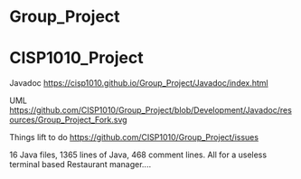 # Group_Project
# CISP1010_Project

Javadoc
https://cisp1010.github.io/Group_Project/Javadoc/index.html

UML
https://github.com/CISP1010/Group_Project/blob/Development/Javadoc/resources/Group_Project_Fork.svg

Things lift to do
https://github.com/CISP1010/Group_Project/issues

16 Java files, 1365 lines of Java, 468 comment lines. All for a useless terminal based Restaurant manager....

